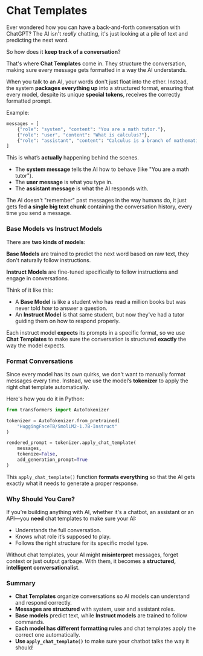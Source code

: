 # Chat Templates

Ever wondered how you can have a back-and-forth conversation with ChatGPT? The AI isn't *really* chatting, it's just looking at a pile of text and predicting the next word.  

So how does it **keep track of a conversation**?  

That's where **Chat Templates** come in. They structure the conversation, making sure every message gets formatted in a way the AI understands.  

When you talk to an AI, your words don't just float into the ether. Instead, the system **packages everything up** into a structured format, ensuring that every model, despite its unique **special tokens**, receives the correctly formatted prompt.

Example:  

```python
messages = [
    {"role": "system", "content": "You are a math tutor."},
    {"role": "user", "content": "What is calculus?"},
    {"role": "assistant", "content": "Calculus is a branch of mathematics..."},
]
```

This is what’s **actually** happening behind the scenes.  

- The **system message** tells the AI how to behave (like "You are a math tutor").  
- The **user message** is what you type in.  
- The **assistant message** is what the AI responds with.  

The AI doesn't "remember" past messages in the way humans do, it just gets fed **a single big text chunk** containing the conversation history, every time you send a message.  

### Base Models vs Instruct Models  

There are **two kinds of models**:  

**Base Models** are trained to predict the next word based on raw text, they don't naturally follow instructions.  

**Instruct Models** are fine-tuned specifically to follow instructions and engage in conversations. 

Think of it like this:  
- A **Base Model** is like a student who has read a million books but was never told *how* to answer a question.  
- An **Instruct Model** is that same student, but now they've had a tutor guiding them on how to respond properly.  

Each instruct model **expects** its prompts in a specific format, so we use **Chat Templates** to make sure the conversation is structured **exactly** the way the model expects.  

### Format Conversations

Since every model has its own quirks, we don't want to manually format messages every time. Instead, we use the model’s **tokenizer** to apply the right chat template automatically.  

Here's how you do it in Python:  

```python
from transformers import AutoTokenizer

tokenizer = AutoTokenizer.from_pretrained(
    "HuggingFaceTB/SmolLM2-1.7B-Instruct"
)

rendered_prompt = tokenizer.apply_chat_template(
    messages, 
    tokenize=False, 
    add_generation_prompt=True
)
```

This `apply_chat_template()` function **formats everything** so that the AI gets exactly what it needs to generate a proper response.  

### Why Should You Care? 

If you’re building anything with AI, whether it's a chatbot, an assistant or an API—you **need** chat templates to make sure your AI:  
- Understands the full conversation.  
- Knows what role it’s supposed to play.  
- Follows the right structure for its specific model type.  

Without chat templates, your AI might **misinterpret** messages, forget context or just output garbage. With them, it becomes a **structured, intelligent conversationalist**.  

### Summary 

- **Chat Templates** organize conversations so AI models can understand and respond correctly.  
- **Messages are structured** with system, user and assistant roles.  
- **Base models** predict text, while **Instruct models** are trained to follow commands.  
- **Each model has different formatting rules** and chat templates apply the correct one automatically.  
- **Use `apply_chat_template()`** to make sure your chatbot talks the way it should!  